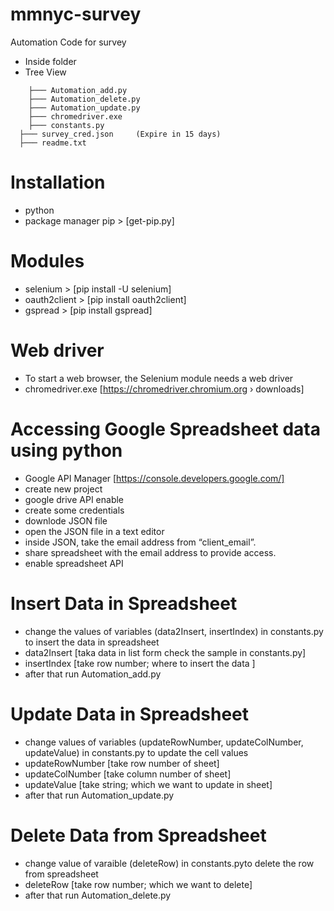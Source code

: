 # mmnyc-survey
Automation Code for survey

* Inside folder
* Tree  View
```
	├─── Automation_add.py
	├─── Automation_delete.py
	├─── Automation_update.py
	├─── chromedriver.exe
	├─── constants.py
  ├─── survey_cred.json     (Expire in 15 days)
  ├─── readme.txt
```
# Installation

* python
* package manager pip > [get-pip.py]

# Modules 

* selenium > [pip install -U selenium]
* oauth2client > [pip install oauth2client]
* gspread > [pip install gspread]

# Web driver

* To start a web browser, the Selenium module needs a web driver
* chromedriver.exe [https://chromedriver.chromium.org › downloads]

# Accessing Google Spreadsheet data using python

* Google API Manager [https://console.developers.google.com/]
* create new project
* google drive API enable 
* create some credentials
* downlode JSON file 
* open the JSON file in a text editor 
* inside JSON, take the email address from “client_email”.
* share spreadsheet with the email address to provide access.
* enable spreadsheet API

# Insert Data in Spreadsheet

* change the values of variables (data2Insert, insertIndex) in constants.py to insert the data in spreadsheet
* data2Insert [taka data in list form check the sample in constants.py]
* insertIndex [take row number; where to insert the data ]
* after that run Automation_add.py

# Update Data in Spreadsheet

* change values of variables (updateRowNumber, updateColNumber, updateValue) in constants.py to update the cell values
* updateRowNumber [take row number of sheet]
* updateColNumber [take column number of sheet]
* updateValue [take string; which we want to update in sheet]
* after that run Automation_update.py

# Delete Data from Spreadsheet

* change value of varaible (deleteRow) in constants.pyto delete the row from spreadsheet
* deleteRow [take row number; which we want to delete]
* after that run Automation_delete.py
